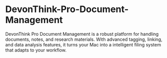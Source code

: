 # DevonThink-Pro-Document-Management
DevonThink Pro Document Management is a robust platform for handling documents, notes, and research materials. With advanced tagging, linking, and data analysis features, it turns your Mac into a intelligent filing system that adapts to your workflow.
